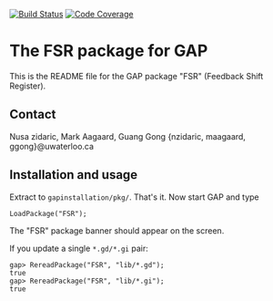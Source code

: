 [![Build Status](https://github.com/nzidaric/fsr/workflows/CI/badge.svg?branch=master)](https://github.com/nzidaric/fsr/actions?query=workflow%3ACI+branch%3Amaster)
[![Code Coverage](https://codecov.io/github/nzidaric/fsr/coverage.svg?branch=master&token=)](https://codecov.io/gh/nzidaric/fsr)


# The FSR package for GAP

This is the README file for the GAP package "FSR" (Feedback Shift Register).

## Contact

Nusa zidaric, Mark Aagaard, Guang Gong 
{nzidaric, maagaard, ggong}@uwaterloo.ca

## Installation and usage

Extract to `gapinstallation/pkg/`.
That's it. Now start GAP and type
```
LoadPackage("FSR");
```
The "FSR" package banner should appear on the screen.

If you update a single `*.gd/*.gi` pair:
```
gap> RereadPackage("FSR", "lib/*.gd");
true
gap> RereadPackage("FSR", "lib/*.gi");
true
```
